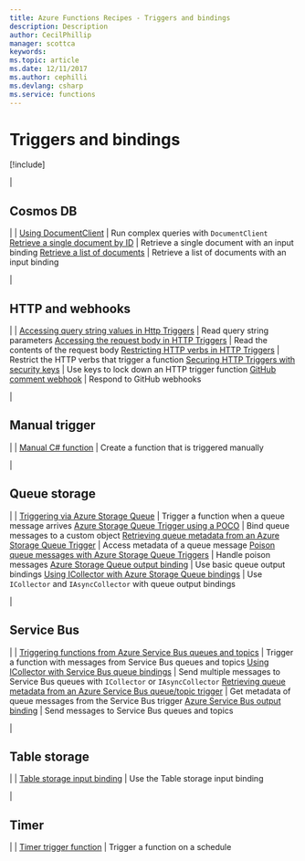 ```yaml
---
title: Azure Functions Recipes - Triggers and bindings
description: Description
author: CecilPhillip
manager: scottca
keywords:
ms.topic: article
ms.date: 12/11/2017
ms.author: cephilli
ms.devlang: csharp
ms.service: functions
---
```


# Triggers and bindings

[!include[](../includes/header.md)]



|<h2>Cosmos DB</h2> | |
[Using DocumentClient](cosmos-db.md#using-documentclient) | Run complex queries with `DocumentClient`
[Retrieve a single document by ID](cosmos-db.md#retrieve-a-single-document-by-id) | Retrieve a single document with an input binding
[Retrieve a list of documents](cosmos-db.md#retrieve-a-list-of-documents) | Retrieve a list of documents with an input binding

|<h2>HTTP and webhooks</h2> | |
[Accessing query string values in Http Triggers](http.md#accessing-query-string-values-in-http-triggers) | Read query string parameters
[Accessing the request body in HTTP Triggers](http.md#accessing-the-request-body--in-http-triggers) | Read the contents of the request body
[Restricting HTTP verbs in HTTP Triggers](http.md#restricting-http-verbs-in-http-triggers) | Restrict the HTTP verbs that trigger a function
[Securing HTTP Triggers with security keys](http.md#securing-http-triggers-with-security-keys) | Use keys to lock down an HTTP trigger function
[GitHub comment webhook](http.md#github-comment-webhook) | Respond to GitHub webhooks

|<h2>Manual trigger</h2> | |
[Manual C# function](manual.md#manual-c-function) | Create a function that is triggered manually

|<h2>Queue storage</h2> | |
[Triggering via Azure Storage Queue](queue-storage.md#triggering-via-azure-storage-queue) | Trigger a function when a queue message arrives
[Azure Storage Queue Trigger using a POCO](queue-storage.md#azure-storage-queue-trigger-using-a-poco) | Bind queue messages to a custom object
[Retrieving queue metadata from an Azure Storage Queue Trigger](queue-storage.md#retrieving-queue-metadata-from-an-azure-storage-queue-trigger) | Access metadata of a queue message
[Poison queue messages with Azure Storage Queue Triggers](queue-storage.md#poison-queue-messages-with-azure-storage-queue-triggers) | Handle poison messages
[Azure Storage Queue output binding](queue-storage.md#azure-storage-queue-output-binding) | Use basic queue output bindings
[Using ICollector with Azure Storage Queue bindings](queue-storage.md#using-icollector-with-azure-storage-queue-bindings) | Use `ICollector` and `IAsyncCollector` with queue output bindings

|<h2>Service Bus</h2> | |
[Triggering functions from Azure Service Bus queues and topics](service-bus.md#triggering-functions-from-azure-service-bus-queues-and-topics) | Trigger a function with messages from Service Bus queues and topics
[Using ICollector with Service Bus queue bindings](service-bus.md#using-icollector-with-service-bus-queue-bindings) | Send multiple messages to Service Bus queues with `ICollector` or `IAsyncCollector`
[Retrieving queue metadata from an Azure Service Bus queue/topic trigger](service-bus.md#retrieving-queue-metadata-from-an-azure-service-bus-queuetopic-trigger) | Get metadata of queue messages from the Service Bus trigger
[Azure Service Bus output binding](service-bus.md#azure-service-bus-output-binding) | Send messages to Service Bus queues and topics

|<h2>Table storage</h2> | |
[Table storage input binding](table-storage.md#table-storage-input-binding) | Use the Table storage input binding

|<h2>Timer</h2> | |
[Timer trigger function](timer.md#timer-trigger-function) | Trigger a function on a schedule